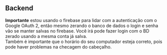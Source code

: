 ## Backend

<strong>Importante</strong> estou usando o firebase para lidar com a autenticação com o Google OAuth 2, então mesmo zerando o banco de dados o login e senha vão se manter salvas no firebase. Você irá pode fazer login com o BD zerado usando a mesma conta já salva.<br>
Também é importante que o horário do seu computador esteja correto, pois pode haver problemas na checagem do cabeçalho.